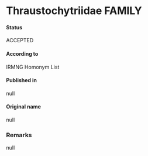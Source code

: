 Thraustochytriidae FAMILY
=======

#### Status
ACCEPTED

#### According to
IRMNG Homonym List

#### Published in
null

#### Original name
null

### Remarks
null